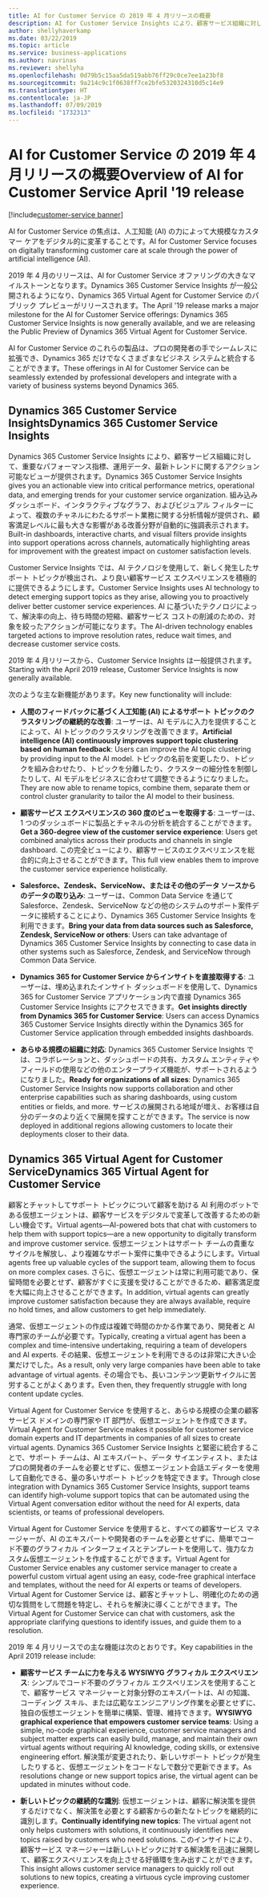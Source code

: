 ```yaml
---
title: AI for Customer Service の 2019 年 4 月リリースの概要
description: AI for Customer Service Insights により、顧客サービス組織に対して、重要なパフォーマンス指標、運用データ、最新トレンドに関するアクション可能なビューが提供されます。
author: shellyhaverkamp
ms.date: 03/22/2019
ms.topic: article
ms.service: business-applications
ms.author: navrinas
ms.reviewer: shellyha
ms.openlocfilehash: 0d79b5c15aa5da519abb76ff29c0ce7ee1a23bf8
ms.sourcegitcommit: 9a214c9c1f0638ff7ce2bfe5320324310d5c14e9
ms.translationtype: HT
ms.contentlocale: ja-JP
ms.lasthandoff: 07/09/2019
ms.locfileid: "1732313"
---
```

# <a name="overview-of-ai-for-customer-service-april-19-release"></a><span data-ttu-id="89f59-103">AI for Customer Service の 2019 年 4 月リリースの概要</span><span class="sxs-lookup"><span data-stu-id="89f59-103">Overview of AI for Customer Service April '19 release</span></span>
[!include[customer-service banner](../../includes/dynamics365-ai-customer-service.md)]


<span data-ttu-id="89f59-104">AI for Customer Service の焦点は、人工知能 (AI) の力によって大規模なカスタマー ケアをデジタル的に変革することです。</span><span class="sxs-lookup"><span data-stu-id="89f59-104">AI for Customer Service focuses on digitally transforming customer care at scale through the power of artificial intelligence (AI).</span></span>

<span data-ttu-id="89f59-105">2019 年 4 月のリリースは、AI for Customer Service オファリングの大きなマイルストーンとなります。Dynamics 365 Customer Service Insights が一般公開されるようになり、Dynamics 365 Virtual Agent for Customer Service のパブリック プレビューがリリースされます。</span><span class="sxs-lookup"><span data-stu-id="89f59-105">The April '19 release marks a major milestone for the AI for Customer Service offerings: Dynamics 365 Customer Service Insights is now generally available, and we are releasing the Public Preview of Dynamics 365 Virtual Agent for Customer Service.</span></span>

<span data-ttu-id="89f59-106">AI for Customer Service のこれらの製品は、プロの開発者の手でシームレスに拡張でき、Dynamics 365 だけでなくさまざまなビジネス システムと統合することができます。</span><span class="sxs-lookup"><span data-stu-id="89f59-106">These offerings in AI for Customer Service can be seamlessly extended by professional developers and integrate with a variety of business systems beyond Dynamics 365.</span></span>

## <a name="dynamics-365-customer-service-insights"></a><span data-ttu-id="89f59-107">Dynamics 365 Customer Service Insights</span><span class="sxs-lookup"><span data-stu-id="89f59-107">Dynamics 365 Customer Service Insights</span></span>

<span data-ttu-id="89f59-108">Dynamics 365 Customer Service Insights により、顧客サービス組織に対して、重要なパフォーマンス指標、運用データ、最新トレンドに関するアクション可能なビューが提供されます。</span><span class="sxs-lookup"><span data-stu-id="89f59-108">Dynamics 365 Customer Service Insights gives you an actionable view into critical performance metrics, operational data, and emerging trends for your customer service organization.</span></span> <span data-ttu-id="89f59-109">組み込みダッシュボード、インタラクティブなグラフ、およびビジュアル フィルターによって、複数のチャネルにわたるサポート業務に関する分析情報が提供され、顧客満足レベルに最も大きな影響がある改善分野が自動的に強調表示されます。</span><span class="sxs-lookup"><span data-stu-id="89f59-109">Built-in dashboards, interactive charts, and visual filters provide insights into support operations across channels, automatically highlighting areas for improvement with the greatest impact on customer satisfaction levels.</span></span>

<span data-ttu-id="89f59-110">Customer Service Insights では、AI テクノロジを使用して、新しく発生したサポート トピックが検出され、より良い顧客サービス エクスペリエンスを積極的に提供できるようにします。</span><span class="sxs-lookup"><span data-stu-id="89f59-110">Customer Service Insights uses AI technology to detect emerging support topics as they arise, allowing you to proactively deliver better customer service experiences.</span></span> <span data-ttu-id="89f59-111">AI に基づいたテクノロジによって、解決率の向上、待ち時間の短縮、顧客サービス コストの削減のための、対象を絞ったアクションが可能になります。</span><span class="sxs-lookup"><span data-stu-id="89f59-111">The AI-driven technology enables targeted actions to improve resolution rates, reduce wait times, and decrease customer service costs.</span></span>

<span data-ttu-id="89f59-112">2019 年 4 月リリースから、Customer Service Insights は一般提供されます。</span><span class="sxs-lookup"><span data-stu-id="89f59-112">Starting with the April 2019 release, Customer Service Insights is now generally available.</span></span>

<span data-ttu-id="89f59-113">次のような主な新機能があります。</span><span class="sxs-lookup"><span data-stu-id="89f59-113">Key new functionality will include:</span></span>

* <span data-ttu-id="89f59-114">**人間のフィードバックに基づく人工知能 (AI) によるサポート トピックのクラスタリングの継続的な改善**: ユーザーは、AI モデルに入力を提供することによって、AI トピックのクラスタリングを改善できます。</span><span class="sxs-lookup"><span data-stu-id="89f59-114">**Artificial intelligence (AI) continuously improves support topic clustering based on human feedback**: Users can improve the AI topic clustering by providing input to the AI model.</span></span> <span data-ttu-id="89f59-115">トピックの名前を変更したり、トピックを組み合わせたり、トピックを分離したり、クラスターの細分性を制御したりして、AI モデルをビジネスに合わせて調整できるようになりました。</span><span class="sxs-lookup"><span data-stu-id="89f59-115">They are now able to rename topics, combine them, separate them or control cluster granularity to tailor the AI model to their business.</span></span>

* <span data-ttu-id="89f59-116">**顧客サービス エクスペリエンスの 360 度のビューを取得する**: ユーザーは、1 つのダッシュボードに製品とチャネルの分析を統合することができます。</span><span class="sxs-lookup"><span data-stu-id="89f59-116">**Get a 360-degree view of the customer service experience**: Users get combined analytics across their products and channels in single dashboard.</span></span> <span data-ttu-id="89f59-117">この完全ビューにより、顧客サービスのエクスペリエンスを総合的に向上させることができます。</span><span class="sxs-lookup"><span data-stu-id="89f59-117">This full view enables them to improve the customer service experience holistically.</span></span> 

* <span data-ttu-id="89f59-118">**Salesforce、Zendesk、ServiceNow、またはその他のデータ ソースからのデータの取り込み**: ユーザーは、Common Data Service を通じて Salesforce、Zendesk、ServiceNow などの他のシステムのサポート案件データに接続することにより、Dynamics 365 Customer Service Insights を利用できます。</span><span class="sxs-lookup"><span data-stu-id="89f59-118">**Bring your data from data sources such as Salesforce, Zendesk, ServiceNow or others**: Users can take advantage of Dynamics 365 Customer Service Insights by connecting to case data in other systems such as Salesforce, Zendesk, and ServiceNow through Common Data Service.</span></span>

* <span data-ttu-id="89f59-119">**Dynamics 365 for Customer Service からインサイトを直接取得する**: ユーザーは、埋め込まれたインサイト ダッシュボードを使用して、Dynamics 365 for Customer Service アプリケーション内で直接 Dynamics 365 Customer Service Insights にアクセスできます。</span><span class="sxs-lookup"><span data-stu-id="89f59-119">**Get insights directly from Dynamics 365 for Customer Service**: Users can access Dynamics 365 Customer Service Insights directly within the Dynamics 365 for Customer Service application through embedded insights dashboards.</span></span> 

* <span data-ttu-id="89f59-120">**あらゆる規模の組織に対応**: Dynamics 365 Customer Service Insights では、コラボレーションと、ダッシュボードの共有、カスタム エンティティやフィールドの使用などの他のエンタープライズ機能が、サポートされるようになりました。</span><span class="sxs-lookup"><span data-stu-id="89f59-120">**Ready for organizations of all sizes**: Dynamics 365 Customer Service Insights now supports collaboration and other enterprise capabilities such as sharing dashboards, using custom entities or fields, and more.</span></span> <span data-ttu-id="89f59-121">サービスの展開される地域が増え、お客様は自分のデータのより近くで展開を探すことができます。</span><span class="sxs-lookup"><span data-stu-id="89f59-121">The service is now deployed in additional regions allowing customers to locate their deployments closer to their data.</span></span>

## <a name="dynamics-365-virtual-agent-for-customer-service"></a><span data-ttu-id="89f59-122">Dynamics 365 Virtual Agent for Customer Service</span><span class="sxs-lookup"><span data-stu-id="89f59-122">Dynamics 365 Virtual Agent for Customer Service</span></span>

<span data-ttu-id="89f59-123">顧客とチャットしてサポート トピックについて顧客を助ける AI 利用のボットである仮想エージェントは、顧客サービスをデジタルで変革して改善するための新しい機会です。</span><span class="sxs-lookup"><span data-stu-id="89f59-123">Virtual agents—AI-powered bots that chat with customers to help them with support topics—are a new opportunity to digitally transform and improve customer service.</span></span> <span data-ttu-id="89f59-124">仮想エージェントはサポート チームの貴重なサイクルを解放し、より複雑なサポート案件に集中できるようにします。</span><span class="sxs-lookup"><span data-stu-id="89f59-124">Virtual agents free up valuable cycles of the support team, allowing them to focus on more complex cases.</span></span> <span data-ttu-id="89f59-125">さらに、仮想エージェントは常に利用可能であり、保留時間を必要とせず、顧客がすぐに支援を受けることができるため、顧客満足度を大幅に向上させることができます。</span><span class="sxs-lookup"><span data-stu-id="89f59-125">In addition, virtual agents can greatly improve customer satisfaction because they are always available, require no hold times, and allow customers to get help immediately.</span></span>

<span data-ttu-id="89f59-126">通常、仮想エージェントの作成は複雑で時間のかかる作業であり、開発者と AI 専門家のチームが必要です。</span><span class="sxs-lookup"><span data-stu-id="89f59-126">Typically, creating a virtual agent has been a complex and time-intensive undertaking, requiring a team of developers and AI experts.</span></span> <span data-ttu-id="89f59-127">その結果、仮想エージェントを利用できるのは非常に大きい企業だけでした。</span><span class="sxs-lookup"><span data-stu-id="89f59-127">As a result, only very large companies have been able to take advantage of virtual agents.</span></span> <span data-ttu-id="89f59-128">その場合でも、長いコンテンツ更新サイクルに苦労することがよくあります。</span><span class="sxs-lookup"><span data-stu-id="89f59-128">Even then, they frequently struggle with long content update cycles.</span></span>

<span data-ttu-id="89f59-129">Virtual Agent for Customer Service を使用すると、あらゆる規模の企業の顧客サービス ドメインの専門家や IT 部門が、仮想エージェントを作成できます。</span><span class="sxs-lookup"><span data-stu-id="89f59-129">Virtual Agent for Customer Service makes it possible for customer service domain experts and IT departments in companies of all sizes to create virtual agents.</span></span> <span data-ttu-id="89f59-130">Dynamics 365 Customer Service Insights と緊密に統合することで、サポート チームは、AI エキスパート、データ サイエンティスト、またはプロの開発者のチームを必要とせずに、仮想エージェント会話エディターを使用して自動化できる、量の多いサポート トピックを特定できます。</span><span class="sxs-lookup"><span data-stu-id="89f59-130">Through close integration with Dynamics 365 Customer Service Insights, support teams can identify high-volume support topics that can be automated using the Virtual Agent conversation editor without the need for AI experts, data scientists, or teams of professional developers.</span></span>

<span data-ttu-id="89f59-131">Virtual Agent for Customer Service を使用すると、すべての顧客サービス マネージャーが、AI のエキスパートや開発者のチームを必要とせずに、簡単でコード不要のグラフィカル インターフェイスとテンプレートを使用して、強力なカスタム仮想エージェントを作成することができます。</span><span class="sxs-lookup"><span data-stu-id="89f59-131">Virtual Agent for Customer Service enables any customer service manager to create a powerful custom virtual agent using an easy, code-free graphical interface and templates, without the need for AI experts or teams of developers.</span></span> <span data-ttu-id="89f59-132">Virtual Agent for Customer Service は、顧客とチャットし、明確化のための適切な質問をして問題を特定し、それらを解決に導くことができます。</span><span class="sxs-lookup"><span data-stu-id="89f59-132">The Virtual Agent for Customer Service can chat with customers, ask the appropriate clarifying questions to identify issues, and guide them to a resolution.</span></span>

<span data-ttu-id="89f59-133">2019 年 4 月リリースでの主な機能は次のとおりです。</span><span class="sxs-lookup"><span data-stu-id="89f59-133">Key capabilities in the April 2019 release include:</span></span>

* <span data-ttu-id="89f59-134">**顧客サービス チームに力を与える WYSIWYG グラフィカル エクスペリエンス**: シンプルでコード不要のグラフィカル エクスペリエンスを使用することで、顧客サービス マネージャーと対象分野のエキスパートは、AI の知識、コーディング スキル、または広範なエンジニアリング作業を必要とせずに、独自の仮想エージェントを簡単に構築、管理、維持できます。</span><span class="sxs-lookup"><span data-stu-id="89f59-134">**WYSIWYG graphical experience that empowers customer service teams**: Using a simple, no-code graphical experience, customer service managers and subject matter experts can easily build, manage, and maintain their own virtual agents without requiring AI knowledge, coding skills, or extensive engineering effort.</span></span> <span data-ttu-id="89f59-135">解決策が変更されたり、新しいサポート トピックが発生したりすると、仮想エージェントをコードなしで数分で更新できます。</span><span class="sxs-lookup"><span data-stu-id="89f59-135">As resolutions change or new support topics arise, the virtual agent can be updated in minutes without code.</span></span>

* <span data-ttu-id="89f59-136">**新しいトピックの継続的な識別**: 仮想エージェントは、顧客に解決策を提供するだけでなく、解決策を必要とする顧客からの新たなトピックを継続的に識別します。</span><span class="sxs-lookup"><span data-stu-id="89f59-136">**Continually identifying new topics**: The virtual agent not only helps customers with solutions, it continuously identifies new topics raised by customers who need solutions.</span></span> <span data-ttu-id="89f59-137">このインサイトにより、顧客サービス マネージャーは新しいトピックに対する解決策を迅速に展開して、顧客エクスペリエンスを向上させる好循環を生み出すことができます。</span><span class="sxs-lookup"><span data-stu-id="89f59-137">This insight allows customer service managers to quickly roll out solutions to new topics, creating a virtuous cycle improving customer experience.</span></span>

